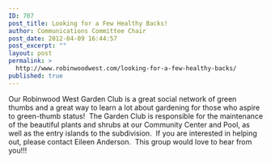 ```yaml
---
ID: 707
post_title: Looking for a Few Healthy Backs!
author: Communications Committee Chair
post_date: 2012-04-09 16:44:57
post_excerpt: ""
layout: post
permalink: >
  http://www.robinwoodwest.com/looking-for-a-few-healthy-backs/
published: true
---
```

Our Robinwood West Garden Club is a great social network of green thumbs and a great way to learn a lot about gardening for those who aspire to green-thumb status!  The Garden Club is responsible for the maintenance of the beautiful plants and shrubs at our Community Center and Pool, as well as the entry islands to the subdivision.  If you are interested in helping out, please contact Eileen Anderson.  This group would love to hear from you!!!
